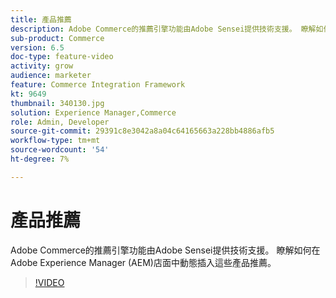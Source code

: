 ```yaml
---
title: 產品推薦
description: Adobe Commerce的推薦引擎功能由Adobe Sensei提供技術支援。 瞭解如何在Adobe Experience Manager (AEM)店面中動態插入這些產品推薦。
sub-product: Commerce
version: 6.5
doc-type: feature-video
activity: grow
audience: marketer
feature: Commerce Integration Framework
kt: 9649
thumbnail: 340130.jpg
solution: Experience Manager,Commerce
role: Admin, Developer
source-git-commit: 29391c8e3042a8a04c64165663a228bb4886afb5
workflow-type: tm+mt
source-wordcount: '54'
ht-degree: 7%

---
```


# 產品推薦

Adobe Commerce的推薦引擎功能由Adobe Sensei提供技術支援。 瞭解如何在Adobe Experience Manager (AEM)店面中動態插入這些產品推薦。

>[!VIDEO](https://video.tv.adobe.com/v/340130/?learn=on)
